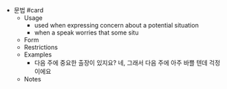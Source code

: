 - 문법 #card
	- Usage
		- used when expressing concern about a potential situation
		- when a speak worries that some situ
	- Form
	- Restrictions
	- Examples
		- 다음 주에 중요한 출장이 있지요?
		  네, 그래서 다음 주에 아주 바쁠 텐데 걱정이에요
	- Notes